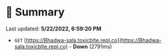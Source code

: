 # 📖 Summary
Last updated: **5/22/2022, 6:59:20 PM**

- `GET` [https://Bhadwa-sala.toxicblte.repl.co](https://Bhadwa-sala.toxicblte.repl.co) - **Down** (2791ms)
